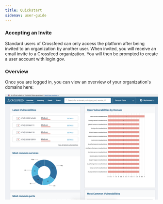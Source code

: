 ```yaml
---
title: Quickstart
sidenav: user-guide
---
```


### Accepting an Invite

Standard users of Crossfeed can only access the platform after being invited to
an organization by another user. When invited, you will receive an email invite
to a Crossfeed organization. You will then be prompted to create a user account
with login.gov.

### Overview

Once you are logged in, you can view an overview of your organization's domains here:

![dashboard](./img/dashboard.png)


<!-- Once you are logged in, you can view the domains of your organization on the
"Dashboard" page. The dashboard shows all domains and subdomains pertaining
to the user's current organization and shows the detected services for each domain. -->
